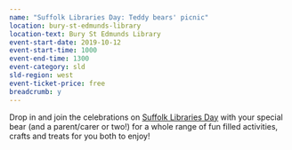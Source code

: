 ```yaml
---
name: "Suffolk Libraries Day: Teddy bears' picnic"
location: bury-st-edmunds-library
location-text: Bury St Edmunds Library
event-start-date: 2019-10-12
event-start-time: 1000
event-end-time: 1300
event-category: sld
sld-region: west
event-ticket-price: free
breadcrumb: y
---
```


Drop in and join the celebrations on [Suffolk Libraries Day](/suffolk-libraries-day/) with your special bear (and a parent/carer or two!) for a whole range of fun filled activities, crafts and treats for you both to enjoy!

